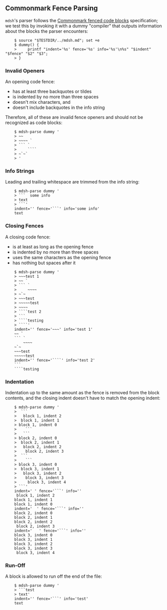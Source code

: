 ## Commonmark Fence Parsing

`mdsh`'s parser follows the [Commonmark fenced code blocks](http://spec.commonmark.org/0.28/#fenced-code-blocks) specification; we test this by invoking it with a dummy "compiler" that outputs information about the blocks the parser encounters:

```shell
    $ source "$TESTDIR/../mdsh.md"; set +e
    $ dummy() {
    >     printf "indent='%s' fence='%s' info='%s'\n%s" "$indent" "$fence" "$2" "$3";
    > }
```

### Invalid Openers

An opening code fence:

* has at least three backquotes or tildes
* is indented by no more than three spaces
* doesn't mix characters, and
* doesn't include backquotes in the info string

Therefore, all of these are invalid fence openers and should not be recognized as code blocks:

```shell
    $ mdsh-parse dummy '
    > ~~
    > ~~~~ `
    > ``` `
    >     ````
    > ~`~`
    > '
```

### Info Strings

Leading and trailing whitespace are trimmed from the info string:

```shell
    $ mdsh-parse dummy '
    > ```  some info  
    > text
    > ```'
    indent='' fence='```' info='some info'
    text
```

### Closing Fences

A closing code fence:

* is at least as long as the opening fence
* is indented by no more than three spaces
* uses the same characters as the opening fence
* has nothing but spaces after it

```````shell
    $ mdsh-parse dummy '
    > ~~~test 1
    > ~~ `
    > ``` `
    >     ~~~~
    > ~`~
    > ~~~test
    > ~~~~~test
    > ~~~~ 
    > ````test 2
    > ```
    > ````testing
    > ````'
    indent='' fence='~~~' info='test 1'
    ~~ `
    ``` `
        ~~~~
    ~`~
    ~~~test
    ~~~~~test
    indent='' fence='````' info='test 2'
    ```
    ````testing
```````


### Indentation

Indentation up to the same amount as the fence is removed from the block contents, and the closing indent doesn't have to match the opening indent:

```shell
    $ mdsh-parse dummy '
    >  ```
    >   block 1, indent 2
    >  block 1, indent 1
    > block 1, indent 0
    >    ```
    >   ```
    > block 2, indent 0
    >  block 2, indent 1
    >   block 2, indent 2
    >    block 2, indent 3
    >  ```
    >    ```
    > block 3, indent 0
    >  block 3, indent 1
    >   block 3, indent 2
    >    block 3, indent 3
    >     block 3, indent 4
    > ```'
    indent=' ' fence='```' info=''
     block 1, indent 2
    block 1, indent 1
    block 1, indent 0
    indent='  ' fence='```' info=''
    block 2, indent 0
    block 2, indent 1
    block 2, indent 2
     block 2, indent 3
    indent='   ' fence='```' info=''
    block 3, indent 0
    block 3, indent 1
    block 3, indent 2
    block 3, indent 3
     block 3, indent 4
```

### Run-Off
A block is allowed to run off the end of the file:
```shell
    $ mdsh-parse dummy '
    > ```test
    > text'
    indent='' fence='```' info='test'
    text
```
